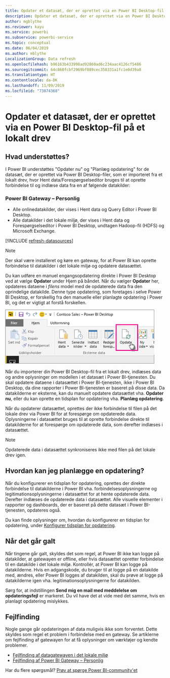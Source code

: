 ```yaml
---
title: Opdater et datasæt, der er oprettet via en Power BI Desktop-fil – lokalt
description: Opdater et datasæt, der er oprettet via en Power BI Desktop-fil på et lokalt drev
author: mgblythe
ms.reviewer: kayu
ms.service: powerbi
ms.subservice: powerbi-service
ms.topic: conceptual
ms.date: 06/04/2019
ms.author: mblythe
LocalizationGroup: Data refresh
ms.openlocfilehash: b96163b433998ad92860ad6c234aac4126cf5486
ms.sourcegitcommit: 64c860fcbf2969bf089cec358331a1fc1e0d39a8
ms.translationtype: HT
ms.contentlocale: da-DK
ms.lasthandoff: 11/09/2019
ms.locfileid: "73874368"
---
```

# <a name="refresh-a-dataset-created-from-a-power-bi-desktop-file-on-a-local-drive"></a>Opdater et datasæt, der er oprettet via en Power BI Desktop-fil på et lokalt drev

## <a name="whats-supported"></a>Hvad understøttes?

I Power BI understøttes "Opdater nu" og "Planlæg opdatering" for de datasæt, der er oprettet via Power BI Desktop-filer, som er importeret fra et lokalt drev, hvor Hent data/Forespørgselseditor bruges til at oprette forbindelse til og indlæse data fra en af følgende datakilder:

### <a name="power-bi-gateway---personal"></a>Power BI Gateway – Personlig

- Alle onlinedatakilder, der vises i Hent data og Query Editor i Power BI Desktop.
- Alle datakilder i det lokale miljø, der vises i Hent data og Forespørgselseditor i Power BI Desktop, undtagen Hadoop-fil (HDFS) og Microsoft Exchange.

<!-- Refresh Data sources-->
[!INCLUDE [refresh-datasources](./includes/refresh-datasources.md)]

> [!NOTE]
> Der skal være installeret og køre en gateway, for at Power BI kan oprette forbindelse til datakilder i det lokale miljø og opdatere datasættet.
>
>

Du kan udføre en manuel engangsopdatering direkte i Power BI Desktop ved at vælge **Opdater** under Hjem på båndet. Når du vælger **Opdater** her, opdateres dataene i *filens* model med de opdaterede data fra den oprindelige datakilde. Denne type opdatering, som foretages i selve Power BI Desktop, er forskellig fra den manuelle eller planlagte opdatering i Power BI, og det er vigtigt at forstå forskellen.

![Opdater](media/refresh-desktop-file-local-drive/pbix-refresh.png)

Når du importerer din Power BI Desktop-fil fra et lokalt drev, indlæses data og andre oplysninger om modellen i et datasæt i Power BI-tjenesten. Du skal opdatere dataene i datasættet i Power BI-tjenesten, ikke i Power BI Desktop, da dine rapporter i Power BI-tjenesten er baseret på disse data. Da datakilderne er eksterne, kan du manuelt opdatere datasættet vha. **Opdater nu**, eller du kan oprette en tidsplan for opdatering vha. **Planlæg opdatering**.

Når du opdaterer datasættet, oprettes der ikke forbindelse til filen på det lokale drev via Power BI for at forespørge om opdaterede data. Oplysningerne i datasættet bruges til at oprette forbindelse direkte til datakilderne for at forespørge om opdaterede data, som derefter indlæses i datasættet.

> [!NOTE]
> Opdaterede data i datasættet synkroniseres ikke med filen på det lokale drev igen.
>
>

## <a name="how-do-i-schedule-refresh"></a>Hvordan kan jeg planlægge en opdatering?

Når du konfigurerer en tidsplan for opdatering, oprettes der direkte forbindelse til datakilderne i Power BI vha. forbindelsesoplysningerne og legitimationsoplysningerne i datasættet for at hente opdaterede data. Derefter indlæses de opdaterede data i datasættet. Alle visuelle elementer i rapporter og dashboards, der er baseret på dette datasæt i Power BI-tjenesten, opdateres også.

Du kan finde oplysninger om, hvordan du konfigurerer en tidsplan for opdatering, under [Konfigurer tidsplan for opdatering](refresh-scheduled-refresh.md).

## <a name="when-things-go-wrong"></a>Når det går galt

Når tingene går galt, skyldes det som regel, at Power BI ikke kan logge på datakilder, at gatewayen er offline, eller hvis datasættet opretter forbindelse til en datakilde i det lokale miljø. Kontrollér, at Power BI kan logge på datakilderne. Hvis en adgangskode, du bruger til at logge på en datakilde med, ændres, eller Power BI logges af datakilden, skal du prøve at logge på datakilderne igen vha. legitimationsoplysningerne for datakilden.

Sørg for, at indstillingen **Send mig en mail med meddelelse om opdateringsfejl** er markeret. Du vil have det at vide med det samme, hvis en planlagt opdatering mislykkes.

## <a name="troubleshooting"></a>Fejlfinding

Nogle gange går opdateringen af data muligvis ikke som forventet. Dette skyldes som regel et problem i forbindelse med en gateway. Se artiklerne om fejlfinding af gatewayen for at få oplysninger om værktøjer og kendte problemer.

- [Fejlfinding af datagatewayen i det lokale miljø](service-gateway-onprem-tshoot.md)
- [Fejlfinding af Power BI Gateway – Personlig](service-admin-troubleshooting-power-bi-personal-gateway.md)

Har du flere spørgsmål? [Prøv at spørge Power BI-community'et](https://community.powerbi.com/)

